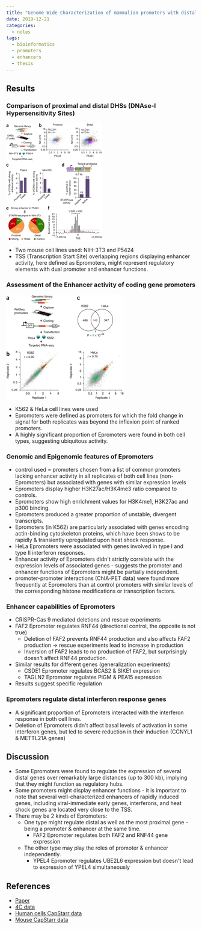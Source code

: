 ```yaml
---
title: "Genome Wide Characterization of mammalian promoters with distal enhancer functions"
date: 2019-12-21
categories:
  - notes
tags:
  - bioinformatics
  - promoters
  - enhancers
  - thesis
---
```



## Results

### Comparison of proximal and distal DHSs (DNAse-I Hypersensitivity Sites)

![DHSs sites](assets/images/Genome_wide_1.png)

- Two mouse cell lines used: NIH-3T3 and P5424
- TSS (Transcription Start Site) overlapping regions displaying enhancer activity, here defined as Epromoters, might represent regulatory elements with dual promoter and enhancer functions.

### Assessment of the Enhancer activity of coding gene promoters

![Enhancer Activity](assets/images/Genome_wide_2.png)

- K562 & HeLa cell lines were used
- Epromoters were defined as promoters for which the fold change in signal for both replicates was beyond the inflexion point of ranked promoters.
- A highly significant proportion of Epromoters were found in both cell types, suggesting ubiquitous activity.

### Genomic and Epigenomic features of Epromoters

- control used = promoters chosen from a list of common promoters lacking enhancer activity in all replicates of both cell lines (non-Epromoters) but associated with genes with similar expression levels
- Epromoters display higher H3K27ac/H3K4me3 ratio compared to controls.
- Epromoters show high enrichment values for H3K4me1, H3K27ac and p300 binding.
- Epromoters produced a greater proportion of unstable, divergent transcripts.
- Epromoters (in K562) are particularly associated with genes encoding actin-binding cytoskeleton proteins, which have been shows to be rapidly & transiently upregulated upon heat shock response.
- HeLa Epromoters were associated with genes involved in type I and type II interferon responses.
- Enhancer activity of Epromoters didn't strictly correlate with the expression levels of associated genes - suggests the promoter and enhancer functions of Epromoters might be partially independent.
- promoter-promoter interactions (ChIA-PET data) were found more frequently at Epromoters than at control promoters with similar levels of the corresponding histone modifications or transcription factors.

### Enhancer capabilities of Epromoters

- CRISPR-Cas 9 mediated deletions and rescue experiments
- FAF2 Epromoter regulates RNF44 (directional control, the opposite is not true)
    - Deletion of FAF2 prevents RNF44 production and also affects FAF2 production → rescue experiments lead to increase in production
    - Inversion of FAF2 leads to no production of FAF2, but surprisingly doesn't affect RNF44 production.
- Similar results for different genes (generalization experiments)
    - CSDE1 Epromoter regulates BCAS2 & SIKE1 expression
    - TAGLN2 Epromoter regulates PIGM & PEA15 expression
- Results suggest specific regulation

### Epromoters regulate distal interferon response genes

- A significant proportion of Epromoters interacted with the interferon response in both cell lines.
- Deletion of Epromoters didn't affect basal levels of activation in some interferon genes, but led to severe reduction in their induction (CCNYL1 & METTL21A genes)

## Discussion

- Some Epromoters were found to regulate the expression of several distal genes over remarkably large distances (up to  300 kb), implying that they might function as regulatory hubs.
- Some promoters might display enhancer functions - it is important to note that several well-characterized enhancers of rapidly induced genes, including viral-immediate early genes, interferons, and heat shock genes are located very close to the TSS.
- There may be 2 kinds of Epromoters:
    - One type might regulate distal as well as the most proximal gene - being a promoter & enhancer at the same time.
        - FAF2 Epromoter regulates both FAF2 and RNF44 gene expression
    - The other type may play the roles of promoter & enhancer independently.
        - YPEL4 Epromoter regulates UBE2L6 expression but doesn't lead to expression of YPEL4 simultaneously

## References
- [Paper](https://www.nature.com/articles/ng.3884)
- [4C data](https://www.ncbi.nlm.nih.gov/geo/query/acc.cgi?acc=GSE98194)
- [Human cells CapStarr data](https://www.ncbi.nlm.nih.gov/geo/query/acc.cgi?acc=GSE83296)
- [Mouse CapStarr data](https://www.ncbi.nlm.nih.gov/geo/query/acc.cgi?acc=GSE60029)
